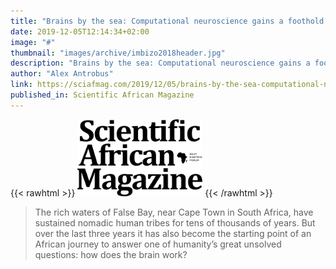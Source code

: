 ```yaml
---
title: "Brains by the sea: Computational neuroscience gains a foothold in Africa"
date: 2019-12-05T12:14:34+02:00
image: "#"
thumbnail: "images/archive/imbizo2018header.jpg"
description: "Brains by the sea: Computational neuroscience gains a foothold in Africa"
author: "Alex Antrobus"
link: https://sciafmag.com/2019/12/05/brains-by-the-sea-computational-neuroscience-gains-a-foothold-in-africa/
published_in: Scientific African Magazine
---
```

{{< rawhtml >}}
    <img src="/images/news/scimag-logo.png" width="200px"/>
{{< /rawhtml >}}

> The rich waters of False Bay, near Cape Town in South Africa, have sustained nomadic human tribes for tens of thousands of years. But over the last three years it has also become the starting point of an African journey to answer one of humanity’s great unsolved questions: how does the brain work?
